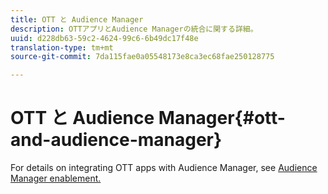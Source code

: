 ```yaml
---
title: OTT と Audience Manager
description: OTTアプリとAudience Managerの統合に関する詳細。
uuid: d228db63-59c2-4624-99c6-6b49dc17f48e
translation-type: tm+mt
source-git-commit: 7da115fae0a05548173e8ca3ec68fae250128775

---
```



# OTT と Audience Manager{#ott-and-audience-manager}

For details on integrating OTT apps with Audience Manager, see [Audience Manager enablement.](/help/intro-to-ava/am-enablement.md)
